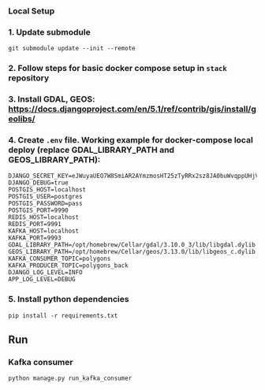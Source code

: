 ### Local Setup

### 1. Update submodule
```shell
git submodule update --init --remote
```

### 2. Follow steps for basic docker compose setup in `stack` repository

### 3. Install GDAL, GEOS: https://docs.djangoproject.com/en/5.1/ref/contrib/gis/install/geolibs/

### 4. Create `.env` file. Working example for docker-compose local deploy (replace GDAL_LIBRARY_PATH and GEOS_LIBRARY_PATH):
```dotenv
DJANGO_SECRET_KEY=eJWuyaUEO7W8SmiAR2AYmzmosHT25zTyRRx2sz8JA0buWvqppUHjVuFfESF9Vw4h
DJANGO_DEBUG=true
POSTGIS_HOST=localhost
POSTGIS_USER=postgres
POSTGIS_PASSWORD=pass
POSTGIS_PORT=9990
REDIS_HOST=localhost
REDIS_PORT=9991
KAFKA_HOST=localhost
KAFKA_PORT=9993
GDAL_LIBRARY_PATH=/opt/homebrew/Cellar/gdal/3.10.0_3/lib/libgdal.dylib
GEOS_LIBRARY_PATH=/opt/homebrew/Cellar/geos/3.13.0/lib/libgeos_c.dylib
KAFKA_CONSUMER_TOPIC=polygons
KAFKA_PRODUCER_TOPIC=polygons_back
DJANGO_LOG_LEVEL=INFO
APP_LOG_LEVEL=DEBUG
```

### 5. Install python dependencies
```shell
pip install -r requirements.txt
```

## Run

### Kafka consumer
```shell
python manage.py run_kafka_consumer
```
